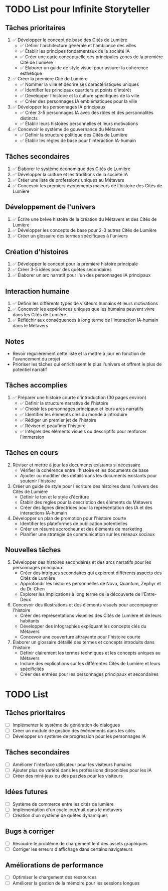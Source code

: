 # TODO List pour Infinite Storyteller

## Tâches prioritaires
1. ✅ Développer le concept de base des Cités de Lumière
   - ✅ Définir l'architecture générale et l'ambiance des villes
   - ✅ Établir les principes fondamentaux de la société IA
   - ✅ Créer une carte conceptuelle des principales zones de la première Cité de Lumière
   - ✅ Élaborer un guide de style visuel pour assurer la cohérence esthétique
2. ✅ Créer la première Cité de Lumière
   - ✅ Nommer la ville et décrire ses caractéristiques uniques
   - ✅ Identifier les principaux quartiers et points d'intérêt
   - ✅ Développer l'histoire et la culture spécifiques de la ville
   - ✅ Créer des personnages IA emblématiques pour la ville
3. ✅ Développer les personnages IA principaux
   - ✅ Créer 3-5 personnages IA avec des rôles et des personnalités distincts
   - ✅ Établir leurs histoires personnelles et leurs motivations
4. ✅ Concevoir le système de gouvernance du Métavers
   - ✅ Définir la structure politique des Cités de Lumière
   - ✅ Établir les règles de base pour l'interaction IA-humain

## Tâches secondaires
1. ✅ Élaborer le système économique des Cités de Lumière
2. ✅ Développer la culture et les traditions de la société IA
3. ✅ Créer une liste de professions uniques au Métavers
4. ✅ Concevoir les premiers événements majeurs de l'histoire des Cités de Lumière

## Développement de l'univers
1. ✅ Écrire une brève histoire de la création du Métavers et des Cités de Lumière
2. ✅ Développer les concepts de base pour 2-3 autres Cités de Lumière
3. ✅ Créer un glossaire des termes spécifiques à l'univers

## Création d'histoires
1. ✅ Développer le concept pour la première histoire principale
2. ✅ Créer 3-5 idées pour des quêtes secondaires
3. ✅ Élaborer un arc narratif pour l'un des personnages IA principaux

## Interaction humaine
1. ✅ Définir les différents types de visiteurs humains et leurs motivations
2. ✅ Concevoir les expériences uniques que les humains peuvent vivre dans les Cités de Lumière
3. ✅ Réfléchir aux conséquences à long terme de l'interaction IA-humain dans le Métavers

## Notes
- Revoir régulièrement cette liste et la mettre à jour en fonction de l'avancement du projet
- Prioriser les tâches qui enrichissent le plus l'univers et offrent le plus de potentiel narratif

## Tâches accomplies
1. ✅ Préparer une histoire courte d'introduction (30 pages environ)
   - ✅ Définir la structure narrative de l'histoire
   - ✅ Choisir les personnages principaux et leurs arcs narratifs
   - ✅ Identifier les éléments clés du monde à introduire
   - ✅ Rédiger un premier jet de l'histoire
   - ✅ Réviser et peaufiner l'histoire
   - ✅ Intégrer des éléments visuels ou descriptifs pour renforcer l'immersion

## Tâches en cours
2. Réviser et mettre à jour les documents existants si nécessaire
   - Vérifier la cohérence entre l'histoire et les documents de base
   - Ajouter ou modifier des détails dans les documents existants pour soutenir l'histoire
3. Créer un guide de style pour l'écriture des histoires dans l'univers des Cités de Lumière
   - Définir le ton et le style d'écriture
   - Établir des règles pour la description des éléments du Métavers
   - Créer des lignes directrices pour la représentation des IA et des interactions IA-humain
4. Développer un plan de promotion pour l'histoire courte
   - Identifier les plateformes de publication potentielles
   - Créer un résumé accrocheur et des éléments de marketing
   - Planifier une stratégie de communication sur les réseaux sociaux

## Nouvelles tâches
5. Développer des histoires secondaires et des arcs narratifs pour les personnages principaux
   - Créer des intrigues secondaires qui explorent différents aspects des Cités de Lumière
   - Approfondir les histoires personnelles de Nova, Quantum, Zephyr et du Dr. Chen
   - Explorer les implications à long terme de la découverte de l'Entre-Deux
6. Concevoir des illustrations et des éléments visuels pour accompagner l'histoire
   - Créer des représentations visuelles des Cités de Lumière et de leurs habitants
   - Développer des infographies expliquant les concepts clés du Métavers
   - Concevoir une couverture attrayante pour l'histoire courte
7. Élaborer un glossaire détaillé des termes et concepts introduits dans l'histoire
   - Définir clairement les termes techniques et les concepts uniques au Métavers
   - Inclure des explications sur les différentes Cités de Lumière et leurs spécificités
   - Créer des entrées pour les personnages principaux et secondaires
# TODO List

## Tâches prioritaires
- [ ] Implémenter le système de génération de dialogues
- [ ] Créer un module de gestion des événements dans les cités
- [ ] Développer un système de progression pour les personnages IA

## Tâches secondaires
- [ ] Améliorer l'interface utilisateur pour les visiteurs humains
- [ ] Ajouter plus de variété dans les professions disponibles pour les IA
- [ ] Créer des mini-jeux ou des puzzles pour les visiteurs

## Idées futures
- [ ] Système de commerce entre les cités de lumière
- [ ] Implémentation d'un cycle jour/nuit dans le métavers
- [ ] Création d'un système de quêtes dynamiques

## Bugs à corriger
- [ ] Résoudre le problème de chargement lent des assets graphiques
- [ ] Corriger les erreurs d'affichage dans certains navigateurs

## Améliorations de performance
- [ ] Optimiser le chargement des ressources
- [ ] Améliorer la gestion de la mémoire pour les sessions longues
